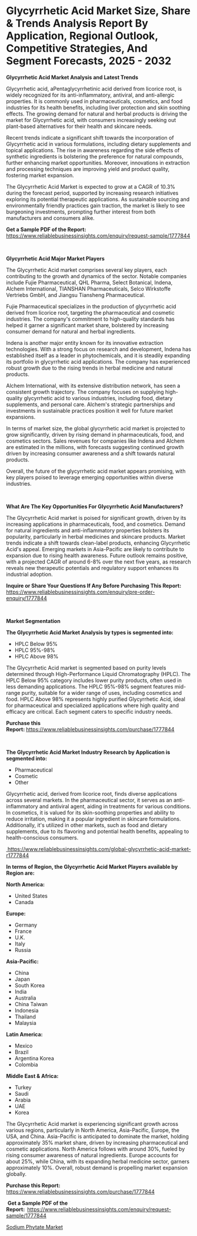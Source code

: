 <p><h1>Glycyrrhetic Acid Market Size, Share & Trends Analysis Report By Application, Regional Outlook, Competitive Strategies, And Segment Forecasts, 2025 - 2032</h1></p><p><strong>Glycyrrhetic Acid Market Analysis and Latest Trends</strong></p>
<p><p>Glycyrrhetic acid, aPentaglycyrrhetinic acid derived from licorice root, is widely recognized for its anti-inflammatory, antiviral, and anti-allergic properties. It is commonly used in pharmaceuticals, cosmetics, and food industries for its health benefits, including liver protection and skin soothing effects. The growing demand for natural and herbal products is driving the market for Glycyrrhetic acid, with consumers increasingly seeking out plant-based alternatives for their health and skincare needs.</p><p>Recent trends indicate a significant shift towards the incorporation of Glycyrrhetic acid in various formulations, including dietary supplements and topical applications. The rise in awareness regarding the side effects of synthetic ingredients is bolstering the preference for natural compounds, further enhancing market opportunities. Moreover, innovations in extraction and processing techniques are improving yield and product quality, fostering market expansion.</p><p>The Glycyrrhetic Acid Market is expected to grow at a CAGR of 10.3% during the forecast period, supported by increasing research initiatives exploring its potential therapeutic applications. As sustainable sourcing and environmentally friendly practices gain traction, the market is likely to see burgeoning investments, prompting further interest from both manufacturers and consumers alike.</p></p>
<p><strong>Get a Sample PDF of the Report:&nbsp;</strong> <a href="https://www.reliablebusinessinsights.com/enquiry/request-sample/1777844?utm_campaign=3109&utm_medium=2&utm_source=Github&utm_content=ia&utm_term=01042025&utm_id=glycyrrhetic-acid">https://www.reliablebusinessinsights.com/enquiry/request-sample/1777844</a></p>
<p>&nbsp;</p>
<p><strong>Glycyrrhetic Acid Major Market Players</strong></p>
<p><p>The Glycyrrhetic Acid market comprises several key players, each contributing to the growth and dynamics of the sector. Notable companies include Fujie Pharmaceutical, QHL Pharma, Select Botanical, Indena, Alchem International, TIANSHAN Pharmaceuticals, Selco Wirkstoffe Vertriebs GmbH, and Jiangsu Tiansheng Pharmaceutical.</p><p>Fujie Pharmaceutical specializes in the production of glycyrrhetic acid derived from licorice root, targeting the pharmaceutical and cosmetic industries. The company's commitment to high-quality standards has helped it garner a significant market share, bolstered by increasing consumer demand for natural and herbal ingredients.</p><p>Indena is another major entity known for its innovative extraction technologies. With a strong focus on research and development, Indena has established itself as a leader in phytochemicals, and it is steadily expanding its portfolio in glycyrrhetic acid applications. The company has experienced robust growth due to the rising trends in herbal medicine and natural products.</p><p>Alchem International, with its extensive distribution network, has seen a consistent growth trajectory. The company focuses on supplying high-quality glycyrrhetic acid to various industries, including food, dietary supplements, and personal care. Alchem's strategic partnerships and investments in sustainable practices position it well for future market expansions.</p><p>In terms of market size, the global glycyrrhetic acid market is projected to grow significantly, driven by rising demand in pharmaceuticals, food, and cosmetics sectors. Sales revenues for companies like Indena and Alchem are estimated in the millions, with forecasts suggesting continued growth driven by increasing consumer awareness and a shift towards natural products.</p><p>Overall, the future of the glycyrrhetic acid market appears promising, with key players poised to leverage emerging opportunities within diverse industries.</p></p>
<p>&nbsp;</p>
<p><strong>What Are The Key Opportunities For Glycyrrhetic Acid Manufacturers?</strong></p>
<p><p>The Glycyrrhetic Acid market is poised for significant growth, driven by its increasing applications in pharmaceuticals, food, and cosmetics. Demand for natural ingredients and anti-inflammatory properties bolsters its popularity, particularly in herbal medicines and skincare products. Market trends indicate a shift towards clean-label products, enhancing Glycyrrhetic Acid's appeal. Emerging markets in Asia-Pacific are likely to contribute to expansion due to rising health awareness. Future outlook remains positive, with a projected CAGR of around 6-8% over the next five years, as research reveals new therapeutic potentials and regulatory support enhances its industrial adoption.</p></p>
<p><strong>Inquire or Share Your Questions If Any Before Purchasing This Report:</strong> <a href="https://www.reliablebusinessinsights.com/enquiry/pre-order-enquiry/1777844?utm_campaign=3109&utm_medium=2&utm_source=Github&utm_content=ia&utm_term=01042025&utm_id=glycyrrhetic-acid">https://www.reliablebusinessinsights.com/enquiry/pre-order-enquiry/1777844</a></p>
<p>&nbsp;</p>
<p><strong>Market Segmentation</strong></p>
<p><strong>The Glycyrrhetic Acid Market Analysis by types is segmented into:</strong></p>
<p><ul><li>HPLC Below 95%</li><li>HPLC 95%-98%</li><li>HPLC Above 98%</li></ul></p>
<p><p>The Glycyrrhetic Acid market is segmented based on purity levels determined through High-Performance Liquid Chromatography (HPLC). The HPLC Below 95% category includes lower purity products, often used in less demanding applications. The HPLC 95%-98% segment features mid-range purity, suitable for a wider range of uses, including cosmetics and food. HPLC Above 98% represents highly purified Glycyrrhetic Acid, ideal for pharmaceutical and specialized applications where high quality and efficacy are critical. Each segment caters to specific industry needs.</p></p>
<p><strong>Purchase this Report:&nbsp;</strong><a href="https://www.reliablebusinessinsights.com/purchase/1777844?utm_campaign=3109&utm_medium=2&utm_source=Github&utm_content=ia&utm_term=01042025&utm_id=glycyrrhetic-acid">https://www.reliablebusinessinsights.com/purchase/1777844</a></p>
<p>&nbsp;</p>
<p><strong>The Glycyrrhetic Acid Market Industry Research by Application is segmented into:</strong></p>
<p><ul><li>Pharmaceutical</li><li>Cosmetic</li><li>Other</li></ul></p>
<p><p>Glycyrrhetic acid, derived from licorice root, finds diverse applications across several markets. In the pharmaceutical sector, it serves as an anti-inflammatory and antiviral agent, aiding in treatments for various conditions. In cosmetics, it is valued for its skin-soothing properties and ability to reduce irritation, making it a popular ingredient in skincare formulations. Additionally, it's utilized in other markets, such as food and dietary supplements, due to its flavoring and potential health benefits, appealing to health-conscious consumers.</p></p>
<p><a href="https://www.reliablebusinessinsights.com/global-glycyrrhetic-acid-market-r1777844?utm_campaign=3109&utm_medium=2&utm_source=Github&utm_content=ia&utm_term=01042025&utm_id=glycyrrhetic-acid">&nbsp;https://www.reliablebusinessinsights.com/global-glycyrrhetic-acid-market-r1777844</a></p>
<p><strong>In terms of Region, the Glycyrrhetic Acid Market Players available by Region are:</strong></p>
<p>
    <p> <strong> North America: </strong>
        <ul>
            <li>United States</li>
            <li>Canada</li>
        </ul>
        </p> 
    <p> <strong> Europe: </strong>
        <ul>
            <li>Germany</li>
            <li>France</li>
            <li>U.K.</li>
            <li>Italy</li>
            <li>Russia</li>
        </ul>
        </p> 
    <p> <strong> Asia-Pacific: </strong>
        <ul>
            <li>China</li>
            <li>Japan</li>
            <li>South Korea</li>
            <li>India</li>
            <li>Australia</li>
            <li>China Taiwan</li>
            <li>Indonesia</li>
            <li>Thailand</li>
            <li>Malaysia</li>
        </ul>
        </p> 
    <p> <strong> Latin America: </strong>
        <ul>
            <li>Mexico</li>
            <li>Brazil</li>
            <li>Argentina Korea</li>
            <li>Colombia</li>
        </ul>
        </p> 
    <p> <strong> Middle East & Africa: </strong>
        <ul>
            <li>Turkey</li>
            <li>Saudi</li>
            <li>Arabia</li>
            <li>UAE</li>
            <li>Korea</li>
        </ul>
    </p>
    </p>
<p><p>The Glycyrrhetic Acid market is experiencing significant growth across various regions, particularly in North America, Asia-Pacific, Europe, the USA, and China. Asia-Pacific is anticipated to dominate the market, holding approximately 35% market share, driven by increasing pharmaceutical and cosmetic applications. North America follows with around 30%, fueled by rising consumer awareness of natural ingredients. Europe accounts for about 25%, while China, with its expanding herbal medicine sector, garners approximately 10%. Overall, robust demand is propelling market expansion globally.</p></p>
<p><strong>Purchase this Report: </strong><a href="https://www.reliablebusinessinsights.com/purchase/1777844?utm_campaign=3109&utm_medium=2&utm_source=Github&utm_content=ia&utm_term=01042025&utm_id=glycyrrhetic-acid">https://www.reliablebusinessinsights.com/purchase/1777844</a></p>
<p>&nbsp;<strong>Get a Sample PDF of the Report:&nbsp;&nbsp;</strong><a href="https://www.reliablebusinessinsights.com/enquiry/request-sample/1777844?utm_campaign=3109&utm_medium=2&utm_source=Github&utm_content=ia&utm_term=01042025&utm_id=glycyrrhetic-acid">https://www.reliablebusinessinsights.com/enquiry/request-sample/1777844</a></p>
<p><strong></strong></p>
<p><p><a href="https://github.com/jhamygunler/Market-Research-Report-List-1/blob/main/sodium-phytate-market.md?utm_campaign=3109&utm_medium=2&utm_source=Github&utm_content=ia&utm_term=01042025&utm_id=glycyrrhetic-acid">Sodium Phytate Market</a></p></p>